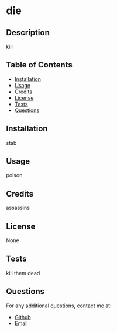 # die

## Description
kill

## Table of Contents

- [Installation](#installation)
- [Usage](#usage)
- [Credits](#credits)
- [License](#license)
- [Tests](#tests)
- [Questions](#questions)

## Installation
stab

## Usage
poison

## Credits
assassins

## License
None

## Tests
kill them dead

## Questions
For any additional questions, contact me at:
 - [Github](https://github.com/MarniLuka)
 - [Email](marnixluka@gmail.com)
